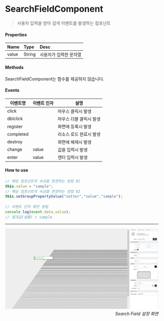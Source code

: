 # SearchFieldComponent
> 사용자 입력을 받아 검색 이벤트를 발생하는 컴포넌트

#### Properties
| Name       | Type    | Desc                                                |
| :--------- | :------ | :-------------------------------------------------- |
| value   | String | 사용자가 입력한 문자열                                |


#### Methods

SearchFieldComponent는 함수를 제공하지 않습니다.


#### Events
|이벤트명|이벤트 인자|설명|
|---|---|---|
|click||마우스 클릭시 발생|
|dblclick||마우스 더블 클릭시 발생|
|register||화면에 등록시 발생|
|completed||리소스 로드 완료시 발생|
|destroy||화면에 해제시 발생|
|change|value|값을 입력시 발생|
|enter|value|엔터 입력시 발생|


#### How to use
```js
// 해당 컴포넌트의 속성을 변경하는 방법 01
this.value = "sample";
// 해당 컴포넌트의 속성을 변경하는 방법 02
this.setGroupPropertyValue("setter","value","sample");

// 이벤트 인자 확인 방법
console.log(event.data.value);
// 결과값(샘플) > sample
```

---

![gras](./images/search.png)
<p align="right" style="margin-top: -.85em;font-style: italic;">Search Field 설정 화면</p>
